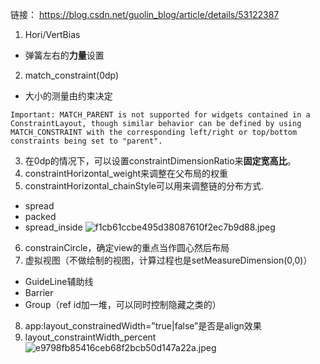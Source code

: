 链接： https://blog.csdn.net/guolin_blog/article/details/53122387

1. Hori/VertBias
* 弹簧左右的**力量**设置
2. match_constraint(0dp)
* 大小的测量由约束决定
```
Important: MATCH_PARENT is not supported for widgets contained in a ConstraintLayout, though similar behavior can be defined by using MATCH_CONSTRAINT with the corresponding left/right or top/bottom constraints being set to "parent".
```

3. 在0dp的情况下，可以设置constraintDimensionRatio来**固定宽高比**。
4. constraintHorizontal_weight来调整在父布局的权重
5. constraintHorizontal_chainStyle可以用来调整链的分布方式.
* spread
* packed
* spread_inside
![f1cb61ccbe495d38087610f2ec7b9d88.jpeg](evernotecid://05ED8BDB-2D43-4ED2-98CD-051238493610/appyinxiangcom/23967696/ENResource/p1)

6. constrainCircle，确定view的重点当作圆心然后布局
7. 虚拟视图（不做绘制的视图，计算过程也是setMeasureDimension(0,0)）
* GuideLine辅助线
* Barrier
* Group（ref id加一堆，可以同时控制隐藏之类的）
8. app:layout_constrainedWidth=”true|false”是否是align效果
9. layout_constraintWidth_percent
![e9798fb85416ceb68f2bcb50d147a22a.jpeg](evernotecid://05ED8BDB-2D43-4ED2-98CD-051238493610/appyinxiangcom/23967696/ENResource/p3)




